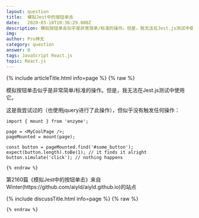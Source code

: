 ```yaml
---
layout: question
title:  模拟Jest中的按钮单击
date:   2020-03-18T10:36:29.000Z
description: 模拟按钮单击似乎是非常简单/标准的操作。但是，我无法在Jest.js测试中使用它。这是我尝试过的（也使用jquery进行了此操作），但似乎没有触发任何...
img: 
author: Pro神无
category: question
answer: 0
tags: JavaScript React.js
topic: React.js
---
```

<div class="article-root">
  <div class="article">
    {% include articleTitle.html info=page %}
    {% raw %}
    <div class="article-content"><p><font style="vertical-align: inherit;"><font style="vertical-align: inherit;">模拟按钮单击似乎是非常简单/标准的操作。</font><font style="vertical-align: inherit;">但是，我无法在Jest.js测试中使用它。</font></font></p>

<p><font style="vertical-align: inherit;"><font style="vertical-align: inherit;">这是我尝试过的（也使用jquery进行了此操作），但似乎没有触发任何操作：</font></font></p>

<pre><code>import { mount } from 'enzyme';<font></font>
<font></font>
page = &lt;MyCoolPage /&gt;;<font></font>
pageMounted = mount(page);<font></font>
<font></font>
const button = pageMounted.find('#some_button');<font></font>
expect(button.length).toBe(1); // it finds it alright<font></font>
button.simulate('click'); // nothing happens<font></font>
</code></pre></div>
    {% endraw %}
  </div>
  <p class="winter_mark">第2160篇《模拟Jest中的按钮单击》来自Winter(https://github.com/aiyld/aiyld.github.io)的站点</p>
  <div class="discuss-wrapper">
    {% include discussTitle.html info=page %}
    {% raw %}
    
    {% endraw %}
  </div>
<div>

